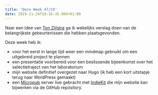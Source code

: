 ```yaml
---
title: 'Deze Week 47/19'
date: 2019-11-24T19:16:35.909+01:00
---
```

Naar een idee van [Ton Zijlstra][1] ga ik wekelijks verslag doen van de belangrijkste gebeurtenissen die hebben plaatsgevonden. 

Deze week heb ik:

* voor het eerst in lange tijd weer een mindmap gebruikt om een uitgebreid project te plannen
* een presentatie voorbereid voor een beslissende bijeenkomst over het selectietraject van het laboratorium
* mijn website definitief overgezet naar Hugo (ik heb een kort uitstapje terug naar WordPress gemaakt)
* een [Micropub][2] server live gebracht met [IndieKit][3] die mijn website kan bijwerken via de GitHub repository.
  
[1]: https://zylstra.org
[2]: https://indieweb.org/Micropub
[3]: https://paulrobertlloyd.github.io/indiekit/
